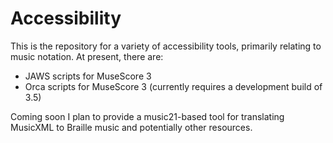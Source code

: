 # Accessibility

This is the repository for a variety of accessibility tools,
primarily relating to music notation.
At present, there are:

* JAWS scripts for MuseScore 3
* Orca scripts for MuseScore 3 (currently requires a development build of 3.5)

Coming soon I plan to provide a music21-based tool for translating MusicXML to Braille music
and potentially other resources.
